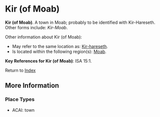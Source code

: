 # Kir (of Moab)
**Kir (of Moab)**. 
A town in Moab; probably to be identified with Kir-Hareseth. 
Other forms include: 
*Kir-Moab*. 




Other information about Kir (of Moab):


* May refer to the same location as: 
[Kir-hareseth](Kir-hareseth.md). 
* Is located within the following region(s): 
[Moab](Moab.md). 




**Key References for Kir (of Moab)**: 
ISA 15:1. 






Return to [Index](00-Index.md)

## More Information

### Place Types

* ACAI: town




